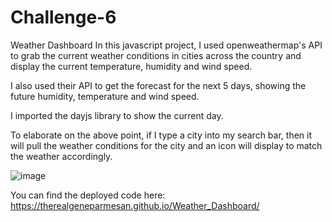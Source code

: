 # Challenge-6
Weather Dashboard 
In this javascript project, I used openweathermap's API to grab the current weather conditions in cities across the country and display the current temperature, humidity and wind speed.

I also used their API to get the forecast for the next 5 days, showing the future humidity, temperature and wind speed.

I imported the dayjs library to show the current day. 

To elaborate on the above point, if I type a city into my search bar, then it will pull the weather conditions for the city and an icon will display to match the weather accordingly.

![image](https://user-images.githubusercontent.com/119083185/216254715-8e327eb9-443f-4908-aa9b-1cf4e0e2476d.png)


You can find the deployed code here: https://therealgeneparmesan.github.io/Weather_Dashboard/
